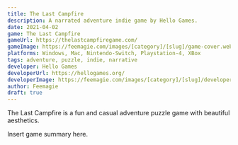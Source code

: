 ```yaml
---
title: The Last Campfire
description: A narrated adventure indie game by Hello Games.
date: 2021-04-02
game: The Last Campfire
gameUrl: https://thelastcampfiregame.com/
gameImage: https://feemagie.com/images/[category]/[slug]/game-cover.webp
platforms: Windows, Mac, Nintendo-Switch, Playstation-4, XBox
tags: adventure, puzzle, indie, narrative
developer: Hello Games
developerUrl: https://hellogames.org/
developerImage: https://feemagie.com/images/[category]/[slug]/developer.webp
author: Feemagie
draft: true
---
```


The Last Campfire is a fun and casual adventure puzzle game with beautiful aesthetics. 

Insert game summary here.